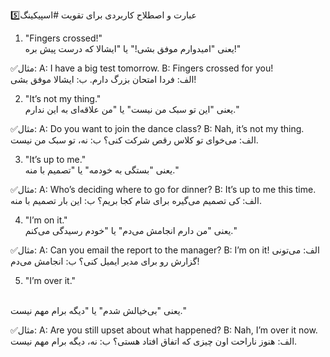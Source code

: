 5️⃣عبارت و اصطلاح کاربردی برای تقویت #اسپیکینگ 

1. "Fingers crossed!"<br>
یعنی "امیدوارم موفق بشی!" یا "ایشالا که درست پیش بره!"

✅مثال:
A: I have a big test tomorrow.
B: Fingers crossed for you!<br>
الف: فردا امتحان بزرگ دارم.
ب: ایشالا موفق بشی!

2. "It’s not my thing."<br>
یعنی "این تو سبک من نیست" یا "من علاقه‌ای به این ندارم."

✅مثال:
A: Do you want to join the dance class?
B: Nah, it’s not my thing.<br>
الف: می‌خوای تو کلاس رقص شرکت کنی؟
ب: نه، تو سبک من نیست.


3. "It’s up to me."<br>
یعنی "بستگی به خودمه" یا "تصمیم با منه."

✅مثال:
A: Who’s deciding where to go for dinner?
B: It’s up to me this time.
الف: کی تصمیم می‌گیره برای شام کجا بریم؟
ب: این بار تصمیم با منه.

4. "I’m on it."<br>
یعنی "من دارم انجامش می‌دم" یا "خودم رسیدگی می‌کنم."

✅مثال:
A: Can you email the report to the manager?
B: I’m on it!
الف: می‌تونی گزارش رو برای مدیر ایمیل کنی؟
ب: انجامش می‌دم!

5. "I’m over it."
<br>
یعنی "بی‌خیالش شدم" یا "دیگه برام مهم نیست."

✅مثال:
A: Are you still upset about what happened?
B: Nah, I’m over it now.
الف: هنوز ناراحت اون چیزی که اتفاق افتاد هستی؟
ب: نه، دیگه برام مهم نیست.


